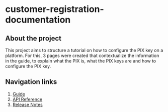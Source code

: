# customer-registration-documentation

## About the project
This project aims to structure a tutorial on how to configure the PIX key on a platform.
For this, 3 pages were created that contextualize the information in the guide, to explain what the PIX is, what the PIX keys are and how to configure the PIX key.

## Navigation links
1. [Guide](https://github.com/Gybsom/pix-tutorial/blob/main/docs/what-is-pix.md)
2. [API Reference](https://github.com/Gybsom/pix-tutorial/blob/main/docs/key-types.md)
3. [Release Notes](https://github.com/Gybsom/pix-tutorial/blob/main/docs/how-to-set-up-your-pix-key.md)